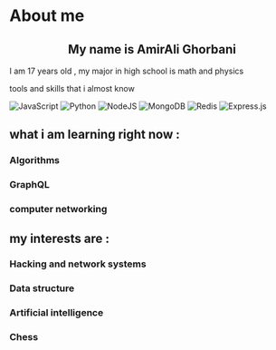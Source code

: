 # About me 
<h2 align="center"> My name is AmirAli Ghorbani</h2>
<p align="left"> I am 17 years old , my major in high school is math and physics</p>
<p align = "left"> tools and skills that i almost know  </p>

![JavaScript](https://img.shields.io/badge/javascript-%23323330.svg?style=for-the-badge&logo=javascript&logoColor=%23F7DF1E)
![Python](https://img.shields.io/badge/python-3670A0?style=for-the-badge&logo=python&logoColor=ffdd54)
![NodeJS](https://img.shields.io/badge/node.js-6DA55F?style=for-the-badge&logo=node.js&logoColor=white)
![MongoDB](https://img.shields.io/badge/MongoDB-%234ea94b.svg?style=for-the-badge&logo=mongodb&logoColor=white)
![Redis](https://img.shields.io/badge/redis-%23DD0031.svg?style=for-the-badge&logo=redis&logoColor=white)
![Express.js](https://img.shields.io/badge/express.js-%23404d59.svg?style=for-the-badge&logo=express&logoColor=%2361DAFB)

<h2 align="left"> what i am learning right now : </h2>

<h3> Algorithms </h3>
<h3> GraphQL </h3>
<h3> computer networking  </h3>

<h2 align="left"> my interests are : </h2>
<h3> Hacking and network systems </h3>
<h3> Data structure </h3>
<h3> Artificial intelligence </h3>
<h3> Chess </h3>


